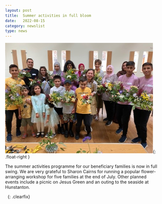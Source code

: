 ```yaml
---
layout: post
title:  Summer activities in full bloom
date:   2022-08-15
category: newslist
type: news
---
```


![A group of men, women and children holding decorative flower arrangements](/images/2022-08-15-flower-arranging.jpg){: .float-right }

The summer activities programme for our beneficiary families is now in full swing. We are very grateful to Sharon Cairns for running a popular flower-arranging workshop for five families at the end of July.  Other planned events include a picnic on Jesus Green and an outing to the seaside at Hunstanton.

&nbsp;
{: .clearfix}

